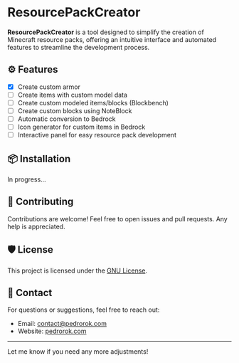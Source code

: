 # ResourcePackCreator

**ResourcePackCreator** is a tool designed to simplify the creation of Minecraft resource packs, offering an intuitive interface and automated features to streamline the development process.

## ⚙️ Features

- [x] Create custom armor
- [ ] Create items with custom model data
- [ ] Create custom modeled items/blocks (Blockbench)
- [ ] Create custom blocks using NoteBlock
- [ ] Automatic conversion to Bedrock
- [ ] Icon generator for custom items in Bedrock
- [ ] Interactive panel for easy resource pack development

## 📦 Installation

In progress...

## 🤝 Contributing

Contributions are welcome! Feel free to open issues and pull requests. Any help is appreciated.

## 🛡️ License

This project is licensed under the [GNU License](LICENSE).

## 📧 Contact

For questions or suggestions, feel free to reach out:
- Email: [contact@pedrorok.com](mailto:contact@pedrorok.com)
- Website: [pedrorok.com](https://pedrorok.com)

---

Let me know if you need any more adjustments!